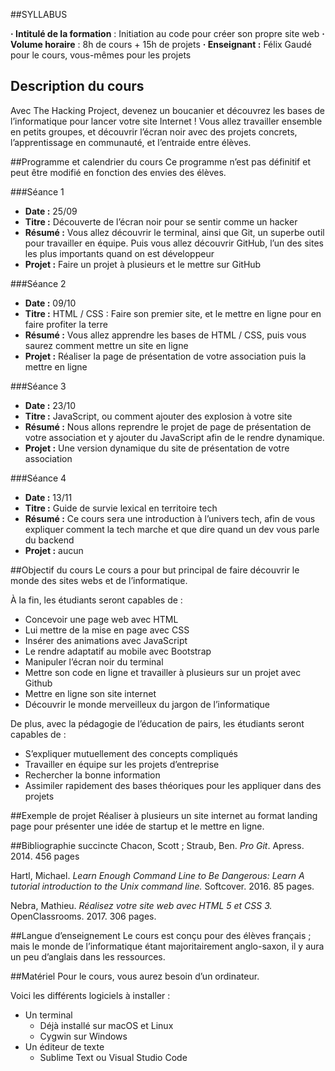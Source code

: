 ##SYLLABUS



**· Intitulé de la formation** : Initiation au code pour créer son propre site web
**· Volume horaire** : 8h de cours + 15h de projets
**· Enseignant :** Félix Gaudé pour le cours, vous-mêmes pour les projets


 ## Description du cours
Avec The Hacking Project, devenez un boucanier et découvrez les bases de l’informatique pour lancer votre site Internet !
Vous allez travailler ensemble en petits groupes, et découvrir l’écran noir avec des projets concrets, l’apprentissage en communauté, et l’entraide entre élèves.

##Programme et calendrier du cours
Ce programme n’est pas définitif et peut être modifié en fonction des envies des élèves.

###Séance 1
* **Date :** 25/09
* **Titre :** Découverte de l’écran noir pour se sentir comme un hacker
* **Résumé :** Vous allez découvrir le terminal, ainsi que Git, un superbe outil pour travailler en équipe. Puis vous allez découvrir GitHub, l’un des sites les plus importants quand on est développeur
* **Projet :** Faire un projet à plusieurs et le mettre sur GitHub

###Séance 2
* **Date :** 09/10
* **Titre :** HTML / CSS : Faire son premier site, et le mettre en ligne pour en faire profiter la terre
* **Résumé :** Vous allez apprendre les bases de HTML / CSS, puis vous saurez comment mettre un site en ligne
* **Projet :** Réaliser la page de présentation de votre association puis la mettre en ligne

###Séance 3
* **Date :** 23/10
* **Titre :** JavaScript, ou comment ajouter des explosion à votre site
* **Résumé :** Nous allons reprendre le projet de page de présentation de votre association et y ajouter du JavaScript afin de le rendre dynamique.
* **Projet :** Une version dynamique du site de présentation de votre association


###Séance 4
* **Date :** 13/11
* **Titre :** Guide de survie lexical en territoire tech
* **Résumé :** Ce cours sera une introduction à l’univers tech, afin de vous expliquer comment la tech marche et que dire quand un dev vous parle du backend
* **Projet :** aucun


##Objectif du cours
Le cours a pour but principal de faire découvrir le monde des sites webs et de l’informatique. 

À la fin, les étudiants seront capables de : 
   -  Concevoir une page web avec HTML
   -  Lui mettre de la mise en page avec CSS
   -  Insérer des animations avec JavaScript
   -  Le rendre adaptatif au mobile avec Bootstrap
   - Manipuler l’écran noir du terminal
   - Mettre son code en ligne et travailler à plusieurs sur un projet avec Github
   - Mettre en ligne son site internet
   - Découvrir le monde merveilleux du jargon de l’informatique

De plus, avec la pédagogie de l’éducation de pairs, les étudiants seront capables de :
   - S’expliquer mutuellement des concepts compliqués
   - Travailler en équipe sur les projets d’entreprise
   - Rechercher la bonne information
   - Assimiler rapidement des bases théoriques pour les appliquer dans des projets


##Exemple de projet
Réaliser à plusieurs un site internet au format landing page pour présenter une idée de startup et le mettre en ligne.


##Bibliographie succincte
Chacon, Scott ; Straub, Ben. _Pro Git_. Apress. 2014. 456 pages

Hartl, Michael. _Learn Enough Command Line to Be Dangerous: Learn A tutorial introduction to the Unix command line._ Softcover. 2016. 85 pages.

Nebra, Mathieu. _Réalisez votre site web avec HTML 5 et CSS 3._ OpenClassrooms. 2017. 306 pages.


##Langue d’enseignement
Le cours est conçu pour des élèves français ; mais le monde de l’informatique étant majoritairement anglo-saxon, il y aura un peu d’anglais dans les ressources.

##Matériel
Pour le cours, vous aurez besoin d’un ordinateur.

Voici les différents logiciels à installer :
-  Un terminal
      -  Déjà installé sur macOS et Linux
      - Cygwin sur Windows
-  Un éditeur de texte
      - Sublime Text ou Visual Studio Code


